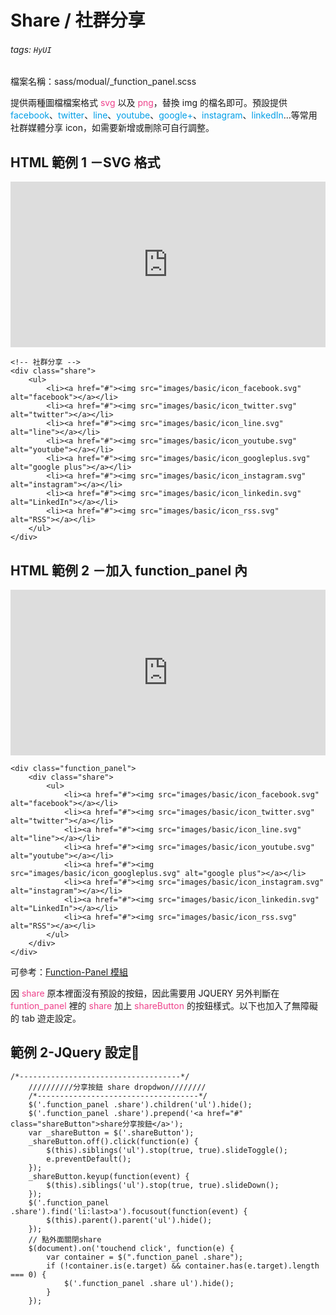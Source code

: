 # Share / 社群分享

###### tags: `HyUI`

檔案名稱：sass/modual/\_function_panel.scss

提供兩種圖檔檔案格式 <font color="#EE428B">svg</font> 以及 <font color="#EE428B">png</font>，替換 img 的檔名即可。預設提供 <font color="#009ee7">facebook</font>、<font color="#009ee7">twitter</font>、<font color="#009ee7">line</font>、<font color="#009ee7">youtube</font>、<font color="#009ee7">google+</font>、<font color="#009ee7">instagram</font>、<font color="#009ee7">linkedIn</font>...等常用社群媒體分享 icon，如需要新增或刪除可自行調整。

## HTML 範例 1 －SVG 格式

<iframe height="265" style="width: 100%;" scrolling="no" title="Share / 社群分享 - SVG格式" src="https://codepen.io/u00hyui/embed/abJzdWb?height=265&theme-id=dark&default-tab=html,result" frameborder="no" loading="lazy" allowtransparency="true" allowfullscreen="true">
  See the Pen <a href='https://codepen.io/u00hyui/pen/abJzdWb'>Share / 社群分享 - SVG格式</a> by u00hyui
  (<a href='https://codepen.io/u00hyui'>@u00hyui</a>) on <a href='https://codepen.io'>CodePen</a>.
</iframe>

```htmlmixed=
<!-- 社群分享 -->
<div class="share">
    <ul>
        <li><a href="#"><img src="images/basic/icon_facebook.svg" alt="facebook"></a></li>
        <li><a href="#"><img src="images/basic/icon_twitter.svg" alt="twitter"></a></li>
        <li><a href="#"><img src="images/basic/icon_line.svg" alt="line"></a></li>
        <li><a href="#"><img src="images/basic/icon_youtube.svg" alt="youtube"></a></li>
        <li><a href="#"><img src="images/basic/icon_googleplus.svg" alt="google plus"></a></li>
        <li><a href="#"><img src="images/basic/icon_instagram.svg" alt="instagram"></a></li>
        <li><a href="#"><img src="images/basic/icon_linkedin.svg" alt="LinkedIn"></a></li>
        <li><a href="#"><img src="images/basic/icon_rss.svg" alt="RSS"></a></li>
    </ul>
</div>
```

## HTML 範例 2 －加入 function_panel 內

<iframe height="265" style="width: 100%;" scrolling="no" title="Share / 社群分享 - 加入function_panel內" src="https://codepen.io/u00hyui/embed/RwpNrZV?height=265&theme-id=dark&default-tab=html,result" frameborder="no" loading="lazy" allowtransparency="true" allowfullscreen="true">
  See the Pen <a href='https://codepen.io/u00hyui/pen/RwpNrZV'>Share / 社群分享 - 加入function_panel內</a> by u00hyui
  (<a href='https://codepen.io/u00hyui'>@u00hyui</a>) on <a href='https://codepen.io'>CodePen</a>.
</iframe>

```htmlmixed=
<div class="function_panel">
    <div class="share">
        <ul>
            <li><a href="#"><img src="images/basic/icon_facebook.svg" alt="facebook"></a></li>
            <li><a href="#"><img src="images/basic/icon_twitter.svg" alt="twitter"></a></li>
            <li><a href="#"><img src="images/basic/icon_line.svg" alt="line"></a></li>
            <li><a href="#"><img src="images/basic/icon_youtube.svg" alt="youtube"></a></li>
            <li><a href="#"><img src="images/basic/icon_googleplus.svg" alt="google plus"></a></li>
            <li><a href="#"><img src="images/basic/icon_instagram.svg" alt="instagram"></a></li>
            <li><a href="#"><img src="images/basic/icon_linkedin.svg" alt="LinkedIn"></a></li>
            <li><a href="#"><img src="images/basic/icon_rss.svg" alt="RSS"></a></li>
        </ul>
    </div>
</div>
```

可參考：[Function-Panel 模組](/Oqp96iFITTilUfkBkoSbjA)

因 <font color="#EE428B">share</font> 原本裡面沒有預設的按鈕，因此需要用 JQUERY 另外判斷在 <font color="#EE428B">funtion_panel</font> 裡的 <font color="#EE428B">share</font> 加上 <font color="#EE428B">shareButton</font> 的按鈕樣式。以下也加入了無障礙的 tab 遊走設定。

## 範例 2-JQuery 設定:round_pushpin:

```javascript=
/*------------------------------------*/
    //////////分享按鈕 share dropdwon////////
    /*------------------------------------*/
    $('.function_panel .share').children('ul').hide();
    $('.function_panel .share').prepend('<a href="#" class="shareButton">share分享按鈕</a>');
    var _shareButton = $('.shareButton');
    _shareButton.off().click(function(e) {
        $(this).siblings('ul').stop(true, true).slideToggle();
        e.preventDefault();
    });
    _shareButton.keyup(function(event) {
        $(this).siblings('ul').stop(true, true).slideDown();
    });
    $('.function_panel .share').find('li:last>a').focusout(function(event) {
        $(this).parent().parent('ul').hide();
    });
    // 點外面關閉share
    $(document).on('touchend click', function(e) {
        var container = $(".function_panel .share");
        if (!container.is(e.target) && container.has(e.target).length === 0) {
            $('.function_panel .share ul').hide();
        }
    });
```

<style>
.ui-infobar{
max-width:95%;
}
.markdown-body{
max-width:95%;
}
</style>
